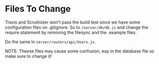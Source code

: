 # Files To Change

Travis and Scrutinizer won't pass the build test since we have some configuration files on .gitignore.
So to `/server/db/db.js` and change the require statement by removing the filesync and the .example files.

Do the same in `server/routers/api/Users.js`.

NOTE: Theese files may cause some confusion, esp in the database file so make sure to change it!
